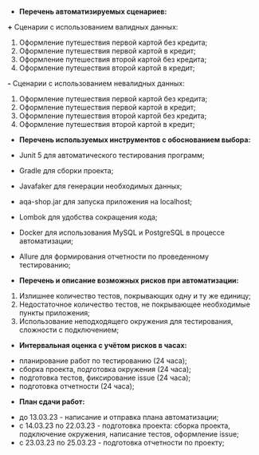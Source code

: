 * **Перечень автоматизируемых сценариев:**

**+** Сценарии с использованием валидных данных:
1. Оформление путешествия первой картой без кредита;
2. Оформление путешествия первой картой в кредит;
3. Оформление путешествия второй картой без кредита;
4. Оформление путешествия второй картой в кредит;

**-** Сценарии с использованием невалидных данных:
1. Оформление путешествия первой картой без кредита;
2. Оформление путешествия первой картой в кредит;
3. Оформление путешествия второй картой без кредита;
4. Оформление путешествия второй картой в кредит;


* **Перечень используемых инструментов с обоснованием выбора:**
* Junit 5 для автоматического тестирования программ;
* Gradle для сборки проекта;
* Javafaker для генерации необходимых данных;
* aqa-shop.jar для запуска приложения на localhost;
* Lombok для удобства сокращения кода;
* Docker для использования MySQL и PostgreSQL в процессе автоматизации;
* Allure для формирования отчетности по проведенному тестированию;


* **Перечень и описание возможных рисков при автоматизации:**
1. Излишнее количество тестов, покрывающих одну и ту же единицу;
2. Недостаточное количество тестов, не покрывающее необходимые пункты приложения;
3. Использование неподходящего окружения для тестирования, сложности с подключением;

* **Интервальная оценка с учётом рисков в часах:**
- планирование работ по тестированию (24 часа);
- сборка проекта, подготовка окружения (24 часа);
- подготовка тестов, фиксирование issue (24 часа);
- подготовка отчетности (24 часа); 

* **План сдачи работ:**
- до 13.03.23 - написание и отправка плана автоматизации;
- с 14.03.23 по 22.03.23 - подготовка проекта: сборка проекта, подключение окружения, написание тестов, оформление issue;
- с 23.03.23 по 25.03.23 - подготовка отчетности по проекту;